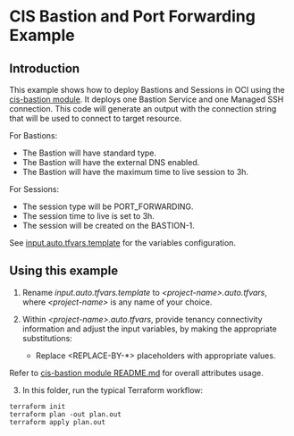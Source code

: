 # CIS Bastion and Port Forwarding Example 

## Introduction

This example shows how to deploy Bastions and Sessions in OCI using the [cis-bastion module](../../). It deploys one Bastion Service and one Managed SSH connection.
This code will generate an output with the connection string that will be used to connect to target resource.


For Bastions:
- The Bastion will have standard type.
- The Bastion will have the external DNS enabled.
- The Bastion will have the maximum time to live session to 3h.

For Sessions:
- The session type will be PORT_FORWARDING.
- The session time to live is set to 3h.
- The session will be created on the BASTION-1.

See [input.auto.tfvars.template](./input.auto.tfvars.template) for the variables configuration.

## Using this example
1. Rename *input.auto.tfvars.template* to *\<project-name\>.auto.tfvars*, where *\<project-name\>* is any name of your choice.

2. Within *\<project-name\>.auto.tfvars*, provide tenancy connectivity information and adjust the input variables, by making the appropriate substitutions:
   - Replace \<REPLACE-BY-\*\> placeholders with appropriate values. 
   
Refer to [cis-bastion module README.md](../../README.md) for overall attributes usage.

3. In this folder, run the typical Terraform workflow:
```
terraform init
terraform plan -out plan.out
terraform apply plan.out
```